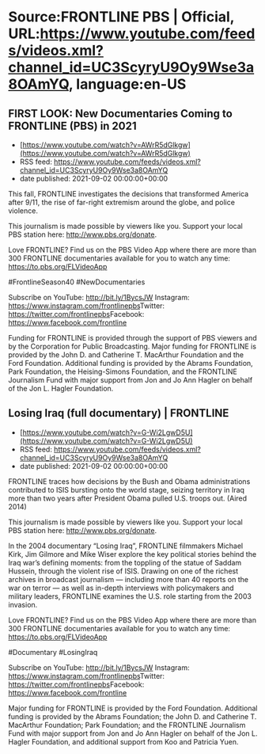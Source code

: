# Source:FRONTLINE PBS | Official, URL:https://www.youtube.com/feeds/videos.xml?channel_id=UC3ScyryU9Oy9Wse3a8OAmYQ, language:en-US

## FIRST LOOK: New Documentaries Coming to FRONTLINE (PBS) in 2021
 - [https://www.youtube.com/watch?v=AWrR5dGlkgw](https://www.youtube.com/watch?v=AWrR5dGlkgw)
 - RSS feed: https://www.youtube.com/feeds/videos.xml?channel_id=UC3ScyryU9Oy9Wse3a8OAmYQ
 - date published: 2021-09-02 00:00:00+00:00

This fall, FRONTLINE investigates the decisions that transformed America after 9/11, the rise of far-right extremism around the globe, and police violence.

This journalism is made possible by viewers like you. Support your local PBS station here: http://www.pbs.org/donate​.

Love FRONTLINE? Find us on the PBS Video App where there are more than 300 FRONTLINE documentaries available for you to watch any time: https://to.pbs.org/FLVideoApp​ 

#FrontlineSeason40 #NewDocumentaries

Subscribe on YouTube: http://bit.ly/1BycsJW​
Instagram: https://www.instagram.com/frontlinepbs​
Twitter: https://twitter.com/frontlinepbs​
Facebook: https://www.facebook.com/frontline

Funding for FRONTLINE is provided through the support of PBS viewers and by the Corporation for Public Broadcasting. Major funding for FRONTLINE is provided by the John D. and Catherine T. MacArthur Foundation and the Ford Foundation. Additional funding is provided by the Abrams Foundation, Park Foundation, the Heising-Simons Foundation, and the FRONTLINE Journalism Fund with major support from Jon and Jo Ann Hagler on behalf of the Jon L. Hagler Foundation.

## Losing Iraq (full documentary) | FRONTLINE
 - [https://www.youtube.com/watch?v=G-Wi2LgwD5U](https://www.youtube.com/watch?v=G-Wi2LgwD5U)
 - RSS feed: https://www.youtube.com/feeds/videos.xml?channel_id=UC3ScyryU9Oy9Wse3a8OAmYQ
 - date published: 2021-09-02 00:00:00+00:00

FRONTLINE traces how decisions by the Bush and Obama administrations contributed to ISIS bursting onto the world stage, seizing territory in Iraq more than two years after President Obama pulled U.S. troops out. (Aired 2014)

This journalism is made possible by viewers like you. Support your local PBS station here: http://www.pbs.org/donate​.

In the 2004 documentary “Losing Iraq”, FRONTLINE filmmakers Michael Kirk, Jim Gilmore and Mike Wiser explore the key political stories behind the Iraq war’s defining moments: from the toppling of the statue of Saddam Hussein, through the violent rise of ISIS. Drawing on one of the richest archives in broadcast journalism — including more than 40 reports on the war on terror — as well as in-depth interviews with policymakers and military leaders, FRONTLINE examines the U.S. role starting from the 2003 invasion. 

Love FRONTLINE? Find us on the PBS Video App where there are more than 300 FRONTLINE documentaries available for you to watch any time: https://to.pbs.org/FLVideoApp​ 

#Documentary​ #LosingIraq

Subscribe on YouTube: http://bit.ly/1BycsJW​
Instagram: https://www.instagram.com/frontlinepbs​
Twitter: https://twitter.com/frontlinepbs​
Facebook: https://www.facebook.com/frontline

Major funding for FRONTLINE is provided by the Ford Foundation. Additional funding is provided by the Abrams Foundation; the John D. and Catherine T. MacArthur Foundation; Park Foundation; and the FRONTLINE Journalism Fund with major support from Jon and Jo Ann Hagler on behalf of the Jon L. Hagler Foundation, and additional support from Koo and Patricia Yuen.


